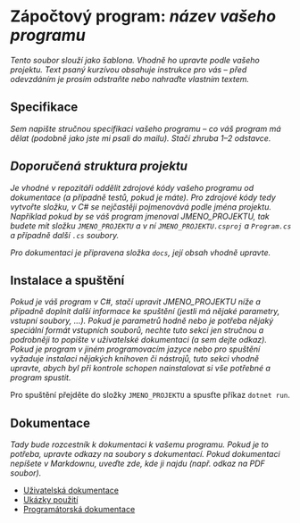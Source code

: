 # Zápočtový program: *název vašeho programu*

*Tento soubor slouží jako šablona. Vhodně ho upravte podle vašeho projektu. Text psaný kurzívou obsahuje instrukce pro vás – před odevzdáním je prosím odstraňte nebo nahraďte vlastním textem.*

## Specifikace

*Sem napište stručnou specifikaci vašeho programu – co váš program má dělat (podobně jako jste mi psali do mailu). Stačí zhruba 1–2 odstavce.*

## *Doporučená struktura projektu*

*Je vhodné v repozitáři oddělit zdrojové kódy vašeho programu od dokumentace (a případně testů, pokud je máte). Pro zdrojové kódy tedy vytvořte složku, v C# se nejčastěji pojmenovává podle jména projektu. Například pokud by se váš program jmenoval JMENO_PROJEKTU, tak budete mít složku `JMENO_PROJEKTU` a v ní `JMENO_PROJEKTU.csproj` a `Program.cs` a případně další `.cs` soubory.*

*Pro dokumentaci je připravena složka `docs`, její obsah vhodně upravte.*

## Instalace a spuštění

*Pokud je váš program v C#, stačí upravit JMENO_PROJEKTU níže a případně doplnit další informace ke spuštění (jestli má nějaké parametry, vstupní soubory, ...). Pokud je parametrů hodně nebo je potřeba nějaký speciální formát vstupních souborů, nechte tuto sekci jen stručnou a podrobněji to popište v uživatelské dokumentaci (a sem dejte odkaz). Pokud je program v jiném programovacím jazyce nebo pro spuštění vyžaduje instalaci nějakých knihoven či nástrojů, tuto sekci vhodně upravte, abych byl při kontrole schopen nainstalovat si vše potřebné a program spustit.*

Pro spuštění přejděte do složky `JMENO_PROJEKTU` a spusťte příkaz `dotnet run`.

## Dokumentace

*Tady bude rozcestník k dokumentaci k vašemu programu. Pokud je to potřeba, upravte odkazy na soubory s dokumentací. Pokud dokumentaci nepíšete v Markdownu, uveďte zde, kde ji najdu (např. odkaz na PDF soubor).*

* [Uživatelská dokumentace](docs/user.md)
* [Ukázky použití](docs/examples.md)
* [Programátorská dokumentace](docs/programmer.md)
